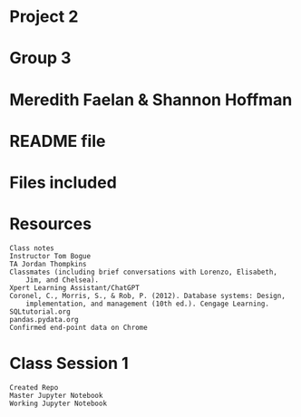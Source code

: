 # Project 2
# Group 3
# Meredith Faelan & Shannon Hoffman
# README file

# Files included


# Resources
    Class notes
    Instructor Tom Bogue
    TA Jordan Thompkins
    Classmates (including brief conversations with Lorenzo, Elisabeth, 
        Jim, and Chelsea). 
    Xpert Learning Assistant/ChatGPT
    Coronel, C., Morris, S., & Rob, P. (2012). Database systems: Design, 
        implementation, and management (10th ed.). Cengage Learning.
    SQLtutorial.org
    pandas.pydata.org
    Confirmed end-point data on Chrome

# Class Session 1
    Created Repo
    Master Jupyter Notebook
    Working Jupyter Notebook
